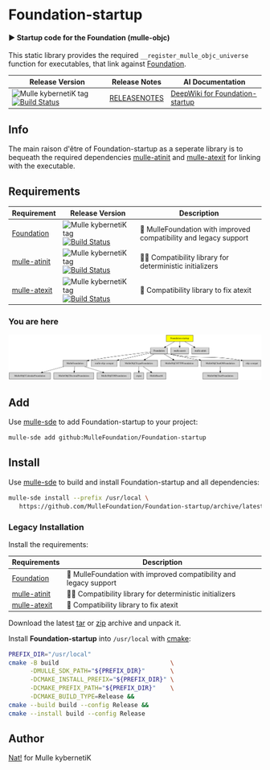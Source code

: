 # Foundation-startup

#### ▶️  Startup code for the Foundation (mulle-objc)

This static library provides the required `__register_mulle_objc_universe`
function for executables, that link against
[Foundation](//github.com/MulleFoundation/Foundation).


| Release Version                                       | Release Notes  | AI Documentation
|-------------------------------------------------------|----------------|---------------
| ![Mulle kybernetiK tag](https://img.shields.io/github/tag/MulleFoundation/Foundation-startup.svg) [![Build Status](https://github.com/MulleFoundation/Foundation-startup/workflows/CI/badge.svg)](//github.com/MulleFoundation/Foundation-startup/actions) | [RELEASENOTES](RELEASENOTES.md) | [DeepWiki for Foundation-startup](https://deepwiki.com/MulleFoundation/Foundation-startup)





## Info

The main raison d'être of Foundation-startup as a
seperate library is to bequeath the required dependencies
[mulle-atinit](//github.com/mulle-core/mulle-atinit) and
[mulle-atexit](//github.com/mulle-core/mulle-atexit) for linking with the
executable.



## Requirements

|   Requirement         | Release Version  | Description
|-----------------------|------------------|---------------
| [Foundation](https://github.com/MulleFoundation/Foundation) | ![Mulle kybernetiK tag](https://img.shields.io/github/tag/MulleFoundation/Foundation.svg) [![Build Status](https://github.com/MulleFoundation/Foundation/workflows/CI/badge.svg?branch=release)](https://github.com/MulleFoundation/Foundation/actions/workflows/mulle-sde-ci.yml) | 💍 MulleFoundation with improved compatibility and legacy support
| [mulle-atinit](https://github.com/mulle-core/mulle-atinit) | ![Mulle kybernetiK tag](https://img.shields.io/github/tag/mulle-core/mulle-atinit.svg) [![Build Status](https://github.com/mulle-core/mulle-atinit/workflows/CI/badge.svg?branch=release)](https://github.com/mulle-core/mulle-atinit/actions/workflows/mulle-sde-ci.yml) | 🤱🏼 Compatibility library for deterministic initializers
| [mulle-atexit](https://github.com/mulle-core/mulle-atexit) | ![Mulle kybernetiK tag](https://img.shields.io/github/tag/mulle-core/mulle-atexit.svg) [![Build Status](https://github.com/mulle-core/mulle-atexit/workflows/CI/badge.svg?branch=release)](https://github.com/mulle-core/mulle-atexit/actions/workflows/mulle-sde-ci.yml) | 👼 Compatibility library to fix atexit

### You are here

![Overview](overview.dot.svg)

## Add

Use [mulle-sde](//github.com/mulle-sde) to add Foundation-startup to your project:

``` sh
mulle-sde add github:MulleFoundation/Foundation-startup
```

## Install

Use [mulle-sde](//github.com/mulle-sde) to build and install Foundation-startup and all dependencies:

``` sh
mulle-sde install --prefix /usr/local \
   https://github.com/MulleFoundation/Foundation-startup/archive/latest.tar.gz
```

### Legacy Installation

Install the requirements:

| Requirements                                 | Description
|----------------------------------------------|-----------------------
| [Foundation](https://github.com/MulleFoundation/Foundation)             | 💍 MulleFoundation with improved compatibility and legacy support
| [mulle-atinit](https://github.com/mulle-core/mulle-atinit)             | 🤱🏼 Compatibility library for deterministic initializers
| [mulle-atexit](https://github.com/mulle-core/mulle-atexit)             | 👼 Compatibility library to fix atexit

Download the latest [tar](https://github.com/MulleFoundation/Foundation-startup/archive/refs/tags/latest.tar.gz) or [zip](https://github.com/MulleFoundation/Foundation-startup/archive/refs/tags/latest.zip) archive and unpack it.

Install **Foundation-startup** into `/usr/local` with [cmake](https://cmake.org):

``` sh
PREFIX_DIR="/usr/local"
cmake -B build                               \
      -DMULLE_SDK_PATH="${PREFIX_DIR}"       \
      -DCMAKE_INSTALL_PREFIX="${PREFIX_DIR}" \
      -DCMAKE_PREFIX_PATH="${PREFIX_DIR}"    \
      -DCMAKE_BUILD_TYPE=Release &&
cmake --build build --config Release &&
cmake --install build --config Release
```

## Author

[Nat!](https://mulle-kybernetik.com/weblog) for Mulle kybernetiK  


